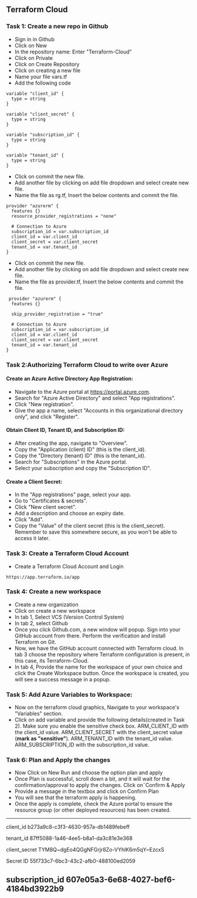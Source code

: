 ## Terraform Cloud
 
### Task 1: Create a new repo in Github

* Sign in in Github
* Click on New
* In the repository name: Enter "Terraform-Cloud"
* Click on Private
* Click on Create Repository
* Click on creating a new file
* Name your file vars.tf
* Add the following code
```
variable "client_id" {
  type = string
}

variable "client_secret" {
  type = string
}

variable "subscription_id" {
  type = string
}

variable "tenant_id" {
  type = string
}
```
* Click on commit the new file.
* Add another file by clicking on add file dropdown and select create new file. 
* Name the file as rg.tf, Insert the below contents and commit the file. 
```
provider "azurerm" {
  features {}
  resource_provider_registrations = "none"

  # Connection to Azure
  subscription_id = var.subscription_id
  client_id = var.client_id
  client_secret = var.client_secret
  tenant_id = var.tenant_id
}
```
* Click on commit the new file.
* Add another file by clicking on add file dropdown and select create new file. 
* Name the file as provider.tf, Insert the below contents and commit the file. 
```
 provider "azurerm" {
  features {}

  skip_provider_registration = "true"

  # Connection to Azure
  subscription_id = var.subscription_id
  client_id = var.client_id
  client_secret = var.client_secret
  tenant_id = var.tenant_id
}
```
### Task 2:Authorizing Terraform Cloud to write over Azure

#### Create an Azure Active Directory App Registration:
* Navigate to the Azure portal at https://portal.azure.com.
* Search for "Azure Active Directory" and select "App registrations".
* Click "New registration".
* Give the app a name, select "Accounts in this organizational directory only", and click "Register".
#### Obtain Client ID, Tenant ID, and Subscription ID:
* After creating the app, navigate to "Overview".
* Copy the "Application (client) ID" (this is the client_id).
* Copy the "Directory (tenant) ID" (this is the tenant_id).
* Search for "Subscriptions" in the Azure portal.
* Select your subscription and copy the "Subscription ID".
#### Create a Client Secret:
* In the "App registrations" page, select your app.
* Go to "Certificates & secrets".
* Click "New client secret".
* Add a description and choose an expiry date.
* Click "Add".
* Copy the "Value" of the client secret (this is the client_secret). Remember to save this somewhere secure, as you won't be able to access it later.



### Task 3: Create a Terraform Cloud Account

* Create a Terraform Cloud Account and Login
```
https://app.terraform.io/app
```


### Task 4: Create a new workspace

* Create a new organization
* Click on create a new workspace
* In tab 1, Select VCS (Version Control System) 
* In tab 2, select Github
* Once you click Github.com, a new window will popup. Sign into your GitHub account from there. Perform the verification and install Terraform on Git. 
* Now, we have the GitHub account connected with Terraform cloud. In tab 3 choose the repository where Terraform configuration is present, in this case, its Terraform-Cloud.
* In tab 4, Provide the name for the workspace of  your own choice and click the Create Workspace button. Once the workspace is created, you will see a success message in a popup. 



### Task 5: Add Azure Variables to Workspace:
* Now on the terraform cloud graphics, Navigate to your workspace's "Variables" section.
* Click on add variable and provide the following details(created in Task 2). Make sure you enable the sensitive check box. 
   ARM_CLIENT_ID with the client_id value.
   ARM_CLIENT_SECRET with the client_secret value (**mark as "sensitive"**).
   ARM_TENANT_ID with the tenant_id value.
   ARM_SUBSCRIPTION_ID with the subscription_id value.


### Task 6: Plan and Apply the changes 

* Now Click on New Run and choose the option plan and apply
* Once Plan is successful, scroll down a bit, and it will wait for the confirmation/approval to apply the changes. Click on¯Confirm & Apply 
* Provide a message in the textbox and click on Confirm Plan 
* You will see that the terraform apply is happening. 
* Once the apply is complete, check the Azure portal to ensure the resource group (or other deployed resources) has been created.



---------------------------------------------------------------------
client_id
b273a9c8-c3f3-4630-957a-db1489febeff

tenant_id
87ff5088-1a46-4ee5-b8a1-da3c81e3e368

client_secret
TYM8Q~dgEo4QGgNFGrjr8Zo-VYhlK6m5qY~EzcxS


Secret ID
55f733c7-6bc3-43c2-afb0-488100ed2059

subscription_id
607e05a3-6e68-4027-bef6-4184bd3922b9
--------------------------------------------------------------------------
